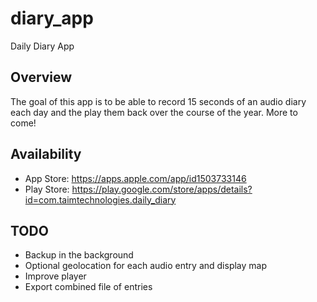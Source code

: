 # diary_app

Daily Diary App

## Overview

The goal of this app is to be able to record 15 seconds of an audio diary each day and the play them back over the course of the year.
More to come!

## Availability
- App Store: https://apps.apple.com/app/id1503733146
- Play Store: https://play.google.com/store/apps/details?id=com.taimtechnologies.daily_diary

## TODO
- Backup in the background
- Optional geolocation for each audio entry and display map
- Improve player
- Export combined file of entries
